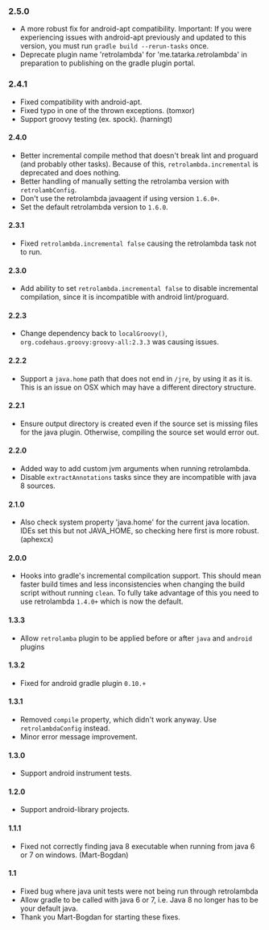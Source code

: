 ### 2.5.0
- A more robust fix for android-apt compatibility. Important: If you were experiencing issues with
android-apt previously and updated to this version, you must run `gradle build --rerun-tasks` once.
- Deprecate plugin name 'retrolambda' for 'me.tatarka.retrolambda' in preparation to publishing on
the gradle plugin portal.

### 2.4.1
- Fixed compatibility with android-apt.
- Fixed typo in one of the thrown exceptions. (tomxor)
- Support groovy testing (ex. spock). (harningt)

#### 2.4.0

- Better incremental compile method that doesn't break lint and proguard (and
probably other tasks). Because of this, `retrolambda.incremental` is deprecated
and does nothing.
- Better handling of manually setting the retrolamba version with
`retrolambConfig`.
- Don't use the retrolambda javaagent if using version `1.6.0+`.
- Set the default retrolambda version to `1.6.0`.

#### 2.3.1

- Fixed `retrolambda.incremental false` causing the retrolambda task not to run.

#### 2.3.0

- Add ability to set `retrolambda.incremental false` to disable incremental compilation, since it is
incompatible with android lint/proguard.

#### 2.2.3

- Change dependency back to `localGroovy()`, `org.codehaus.groovy:groovy-all:2.3.3` was causing 
issues.

#### 2.2.2

- Support a `java.home` path that does not end in `/jre`, by using it as it is.
This is an issue on OSX which may have a different directory structure.

#### 2.2.1

- Ensure output directory is created even if the source set is missing files for the java plugin.
Otherwise, compiling the source set would error out.

#### 2.2.0

- Added way to add custom jvm arguments when running retrolambda.
- Disable `extractAnnotations` tasks since they are incompatible with java 8 sources.

#### 2.1.0

- Also check system property 'java.home' for the current java location. IDEs set this but not
JAVA_HOME, so checking here first is more robust. (aphexcx)

#### 2.0.0
- Hooks into gradle's incremental compilcation support. This should mean faster build times and less
  inconsistencies when changing the build script without running `clean`. To fully take advantage of
  this you need to use retrolambda `1.4.0+` which is now the default.

#### 1.3.3
- Allow `retrolamba` plugin to be applied before or after `java` and `android`
  plugins

#### 1.3.2
- Fixed for android gradle plugin `0.10.+`

#### 1.3.1
- Removed `compile` property, which didn't work anyway. Use `retrolambdaConfig`
  instead.
- Minor error message improvement.

#### 1.3.0
- Support android instrument tests.

#### 1.2.0
- Support android-library projects.

#### 1.1.1
- Fixed not correctly finding java 8 executable when running from java 6 or 7 on
  windows. (Mart-Bogdan)

#### 1.1
- Fixed bug where java unit tests were not being run through retrolambda
- Allow gradle to be called with java 6 or 7, i.e. Java 8 no longer has to be
  your default java.
- Thank you Mart-Bogdan for starting these fixes.
